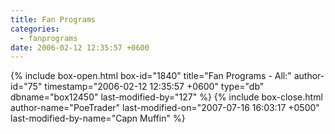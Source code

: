 ```yaml
---
title: Fan Programs
categories:
  - fanprograms
date: 2006-02-12 12:35:57 +0600
---
```

{% include box-open.html box-id="1840" title="Fan Programs - All:" author-id="75" timestamp="2006-02-12 12:35:57 +0600" type="db" dbname="box12450" last-modified-by="127" %}
<navigator /><displaytor />
{% include box-close.html author-name="PoeTrader" last-modified-on="2007-07-16 16:03:17 +0500" last-modified-by-name="Capn Muffin" %}

